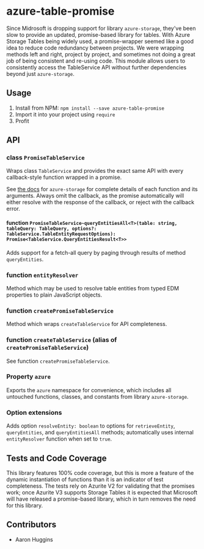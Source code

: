# azure-table-promise

Since Midrosoft is dropping support for library `azure-storage`, they've been slow to provide an updated, promise-based library for tables. With Azure Storage Tables being widely used, a promise-wrapper seemed like a good idea to reduce code redundancy between projects. We were wrapping methods left and right, project by project, and sometimes not doing a great job of being consistent and re-using code. This module allows users to consistently access the TableService API without further dependencies beyond just `azure-storage`.

## Usage

1. Install from NPM: `npm install --save azure-table-promise`
2. Import it into your project using `require`
3. Profit

## API

### class `PromiseTableService`

Wraps class `TableService` and provides the exact same API with every callback-style function wrapped in a promise.

See [the docs](https://azure.github.io/azure-storage-node/TableService.html) for `azure-storage` for complete details of each function and its arguments. Always omit the callback, as the promise automatically will either resolve with the response of the callback, or reject with the callback error.

#### function `PromiseTableService~queryEntitiesAll<T>(table: string, tableQuery: TableQuery, options?: TableService.TableEntityRequestOptions): Promise<TableService.QueryEntitiesResult<T>>`

Adds support for a fetch-all query by paging through results of method `queryEntities`.

### function `entityResolver`

Method which may be used to resolve table entities from typed EDM properties to plain JavaScript objects.

### function `createPromiseTableService`

Method which wraps `createTableService` for API completeness.

### function `createTableService` (alias of `createPromiseTableService`)

See function `createPromiseTableService`.

### Property `azure`

Exports the `azure` namespace for convenience, which includes all untouched functions, classes, and constants from library `azure-storage`.

### Option extensions

Adds option `resolveEntity: boolean` to options for `retrieveEntity`, `queryEntities`, and `queryEntitiesAll` methods; automatically uses internal `entityResolver` function when set to `true`.

## Tests and Code Coverage

This library features 100% code coverage, but this is more a feature of the dynamic instantiation of functions than it is an indicator of test completeness. The tests rely on Azurite V2 for validating that the promises work; once Azurite V3 supports Storage Tables it is expected that Microsoft will have released a promise-based library, which in turn removes the need for this library.

## Contributors

- Aaron Huggins

